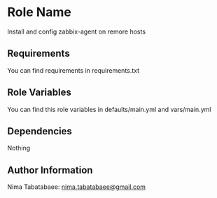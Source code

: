 Role Name
=========

Install and config zabbix-agent on remore hosts

Requirements
------------

You can find requirements in requirements.txt

Role Variables
--------------

You can find this role variables in defaults/main.yml and vars/main.yml

Dependencies
------------

Nothing


Author Information
------------------

Nima Tabatabaee: nima.tabatabaee@gmail.com
